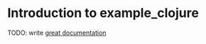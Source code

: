 # Introduction to example_clojure

TODO: write [great documentation](http://jacobian.org/writing/what-to-write/)
